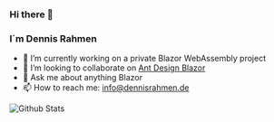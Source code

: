 ### Hi there 👋

### I´m Dennis Rahmen

- 🔭 I’m currently working on a private Blazor WebAssembly project 
- 👯 I’m looking to collaborate on [Ant Design Blazor](https://github.com/ant-design-blazor/ant-design-blazor)
- 💬 Ask me about anything Blazor
- 📫 How to reach me: info@dennisrahmen.de

 ![Github Stats](https://github-readme-stats.vercel.app/api?username=dennisrahmen&show_icons=true)
